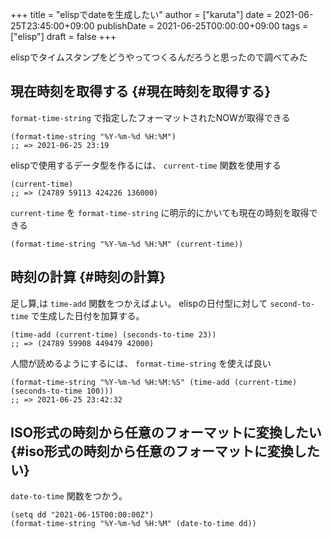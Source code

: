 +++
title = "elispでdateを生成したい"
author = ["karuta"]
date = 2021-06-25T23:45:00+09:00
publishDate = 2021-06-25T00:00:00+09:00
tags = ["elisp"]
draft = false
+++

elispでタイムスタンプをどうやってつくるんだろうと思ったので調べてみた  

<!--more-->  


## 現在時刻を取得する {#現在時刻を取得する}

`format-time-string` で指定したフォーマットされたNOWが取得できる  

```elisp
(format-time-string "%Y-%m-%d %H:%M")
;; => 2021-06-25 23:19
```

elispで使用するデータ型を作るには、 `current-time` 関数を使用する  

```elisp
(current-time)
;; => (24789 59113 424226 136000)
```

`current-time` を `format-time-string` に明示的にかいても現在の時刻を取得できる  

```elisp
(format-time-string "%Y-%m-%d %H:%M" (current-time))
```


## 時刻の計算 {#時刻の計算}

足し算,は `time-add` 関数をつかえばよい。 elispの日付型に対して `second-to-time` で生成した日付を加算する。  

```elisp
(time-add (current-time) (seconds-to-time 23))
;; => (24789 59908 449479 42000)
```

人間が読めるようにするには、 `format-time-string` を使えば良い  

```elisp
(format-time-string "%Y-%m-%d %H:%M:%S" (time-add (current-time) (seconds-to-time 100)))
;; => 2021-06-25 23:42:32
```


## ISO形式の時刻から任意のフォーマットに変換したい {#iso形式の時刻から任意のフォーマットに変換したい}

`date-to-time` 関数をつかう。  

```elisp
(setq dd "2021-06-15T00:00:00Z")
(format-time-string "%Y-%m-%d %H:%M" (date-to-time dd))
```


